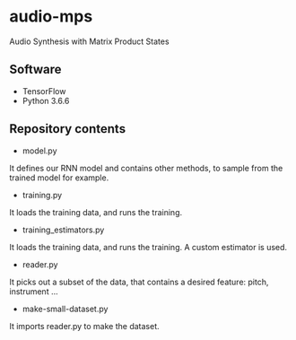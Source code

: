 # audio-mps
Audio Synthesis with Matrix Product States

## Software

* TensorFlow
* Python 3.6.6

## Repository contents

* model.py

It defines our RNN model and contains other methods, to sample from the trained model for example.

* training.py

It loads the training data, and runs the training.

* training_estimators.py

It loads the training data, and runs the training. A custom estimator is used.

* reader.py

It picks out a subset of the data, that contains a desired feature: pitch, instrument ...

* make-small-dataset.py

It imports reader.py to make the dataset.
